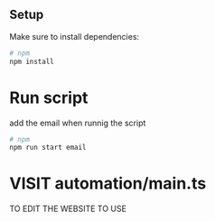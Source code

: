 

## Setup

Make sure to install dependencies:

```bash
# npm
npm install


```

# Run  script 
add the email when runnig the script

```bash
# npm
npm run start email


```



# VISIT automation/main.ts 

TO EDIT THE WEBSITE TO USE
